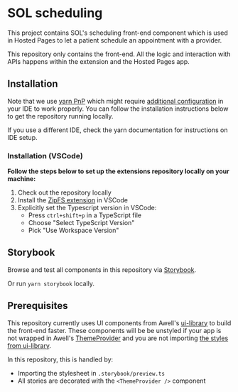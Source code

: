# SOL scheduling

This project contains SOL's scheduling front-end component which is used in Hosted Pages to let a patient schedule an appointment with a provider. 

This repository only contains the front-end. All the logic and interaction with APIs happens within the extension and the Hosted Pages app.

## Installation

Note that we use [yarn PnP](https://yarnpkg.com/features/pnp) which might require [additional configuration](https://yarnpkg.com/getting-started/editor-sdks) in your IDE to work properly. You can follow the installation instructions below to get the repository running locally.

If you use a different IDE, check the yarn documentation for instructions on IDE setup.

### Installation (VSCode)

**Follow the steps below to set up the extensions repository locally on your machine:**

1. Check out the repository locally
2. Install the [ZipFS extension](https://marketplace.visualstudio.com/items?itemName=arcanis.vscode-zipfs) in VSCode
3. Explicitly set the Typescript version in VSCode:
   - Press `ctrl+shift+p` in a TypeScript file
   - Choose "Select TypeScript Version"
   - Pick "Use Workspace Version"

## Storybook

Browse and test all components in this repository via [Storybook](https://66b9e64731d191aeb07ea92e-tknjtscxrj.chromatic.com/).

Or run `yarn storybook` locally.

## Prerequisites

This repository currently uses UI components from Awell's [ui-library](https://github.com/awell-health/ui-library) to build the front-end faster. These components will be be unstyled if your app is not wrapped in Awell's [ThemeProvider](https://github.com/awell-health/ui-library/blob/main/src/atoms/themeProvider/ThemeProvider.tsx) and you are not importing [the styles from ui-library](https://github.com/awell-health/hosted-pages/blob/main/pages/_app.tsx#L2).

In this repository, this is handled by:

- Importing the stylesheet in `.storybook/preview.ts`
- All stories are decorated with the `<ThemeProvider />` component